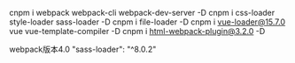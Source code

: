 cnpm i webpack webpack-cli webpack-dev-server -D
cnpm i css-loader style-loader sass-loader -D
cnpm i file-loader -D
cnpm i vue-loader@15.7.0 vue vue-template-compiler -D
cnpm i html-webpack-plugin@3.2.0 -D

webpack版本4.0   "sass-loader": "^8.0.2"